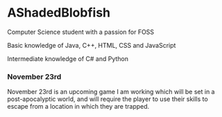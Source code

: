 # AShadedBlobfish

Computer Science student with a passion for FOSS
<br>

Basic knowledge of Java, C++, HTML, CSS and JavaScript

Intermediate knowledge of C# and Python

### November 23rd
November 23rd is an upcoming game I am working which will be set in a post-apocalyptic world, and will require the player to use their skills to escape from a location in which they are trapped.
